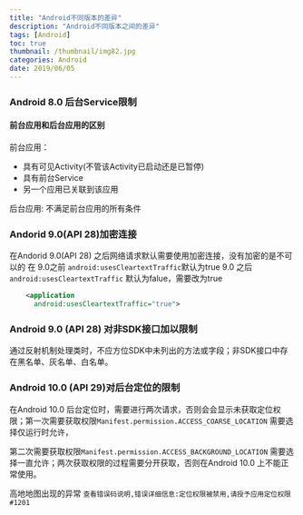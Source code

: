 ```yaml
---
title: "Android不同版本的差异"
description: "Android不同版本之间的差异"
tags: [Android]
toc: true
thumbnail: /thumbnail/img82.jpg
categories: Android
date: 2019/06/05
---
```



### Android 8.0 后台Service限制

#### 前台应用和后台应用的区别

前台应用：  
* 具有可见Activity(不管该Activity已启动还是已暂停)
* 具有前台Service
* 另一个应用已关联到该应用

后台应用:
不满足前台应用的所有条件

### Andorid 9.0(API 28)加密连接

在Andorid 9.0(API 28) 之后网络请求默认需要使用加密连接，没有加密的是不可以的
在 9.0之前   `android:usesCleartextTraffic`默认为true
9.0 之后 `android:usesCleartextTraffic` 默认为falue，需要改为true
<!--more-->
```xml
    <application
      android:usesCleartextTraffic="true">
```


### Android 9.0 (API 28) 对非SDK接口加以限制

通过反射机制处理类时，不应方位SDK中未列出的方法或字段；非SDK接口中存在黑名单、灰名单、白名单。


### Android 10.0 (API 29)对后台定位的限制

在Android 10.0 后台定位时，需要进行两次请求，否则会会显示未获取定位权限；第一次需要获取权限`Manifest.permission.ACCESS_COARSE_LOCATION` 需要选择仅运行时允许，

第二次需要获取权限`Manifest.permission.ACCESS_BACKGROUND_LOCATION` 需要选择一直允许；两次获取权限的过程需要分开获取，否则在Android 10.0 上不能正常使用。

高地地图出现的异常 `查看错误码说明,错误详细信息:定位权限被禁用,请授予应用定位权限#1201`


